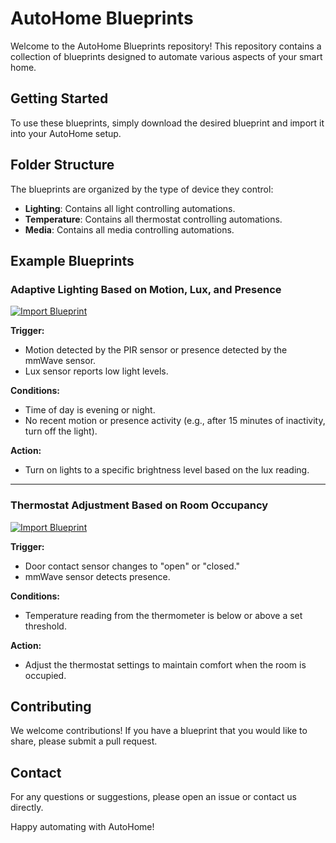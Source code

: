 # AutoHome Blueprints

Welcome to the AutoHome Blueprints repository! This repository contains a collection of blueprints designed to automate various aspects of your smart home.

## Getting Started

To use these blueprints, simply download the desired blueprint and import it into your AutoHome setup.

## Folder Structure

The blueprints are organized by the type of device they control:

- **Lighting**: Contains all light controlling automations.
- **Temperature**: Contains all thermostat controlling automations.
- **Media**: Contains all media controlling automations.

## Example Blueprints

### Adaptive Lighting Based on Motion, Lux, and Presence

[![Import Blueprint](https://my.home-assistant.io/badges/blueprint_import.svg)](https://my.home-assistant.io/redirect/blueprint_import/)

**Trigger:**

- Motion detected by the PIR sensor or presence detected by the mmWave sensor.
- Lux sensor reports low light levels.

**Conditions:**

- Time of day is evening or night.
- No recent motion or presence activity (e.g., after 15 minutes of inactivity, turn off the light).

**Action:**

- Turn on lights to a specific brightness level based on the lux reading.

---

### Thermostat Adjustment Based on Room Occupancy

[![Import Blueprint](https://my.home-assistant.io/badges/blueprint_import.svg)](https://my.home-assistant.io/redirect/blueprint_import/)

**Trigger:**

- Door contact sensor changes to "open" or "closed."
- mmWave sensor detects presence.

**Conditions:**

- Temperature reading from the thermometer is below or above a set threshold.

**Action:**

- Adjust the thermostat settings to maintain comfort when the room is occupied.

## Contributing

We welcome contributions! If you have a blueprint that you would like to share, please submit a pull request.

## Contact

For any questions or suggestions, please open an issue or contact us directly.

Happy automating with AutoHome!